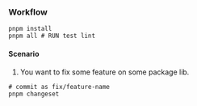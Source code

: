 ### Workflow

```shell
pnpm install
pnpm all # RUN test lint
```

#### Scenario
1. You want to fix some feature on some package lib.
```shell
# commit as fix/feature-name 
pnpm changeset
```

